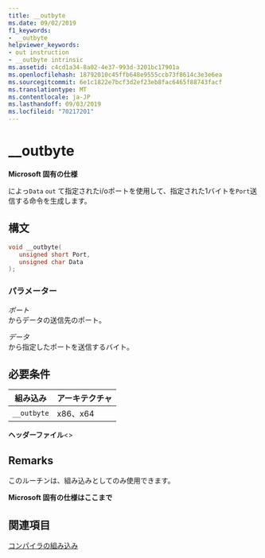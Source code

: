 ```yaml
---
title: __outbyte
ms.date: 09/02/2019
f1_keywords:
- __outbyte
helpviewer_keywords:
- out instruction
- __outbyte intrinsic
ms.assetid: c4cd1a34-8a02-4e37-993d-3201bc17901a
ms.openlocfilehash: 18792010c45ffb648e9555ccb73f8614c3e3e6ea
ms.sourcegitcommit: 6e1c1822e7bcf3d2ef23eb8fac6465f88743facf
ms.translationtype: MT
ms.contentlocale: ja-JP
ms.lasthandoff: 09/03/2019
ms.locfileid: "70217201"
---
```

# <a name="__outbyte"></a>__outbyte

**Microsoft 固有の仕様**

によっ`Data` `out` て指定されたi/oポートを使用して、指定された1バイトを`Port`送信する命令を生成します。

## <a name="syntax"></a>構文

```C
void __outbyte(
   unsigned short Port,
   unsigned char Data
);
```

### <a name="parameters"></a>パラメーター

*ポート*\
からデータの送信先のポート。

*データ*\
から指定したポートを送信するバイト。

## <a name="requirements"></a>必要条件

|組み込み|アーキテクチャ|
|---------------|------------------|
|`__outbyte`|x86、x64|

**ヘッダーファイル**\<>

## <a name="remarks"></a>Remarks

このルーチンは、組み込みとしてのみ使用できます。

**Microsoft 固有の仕様はここまで**

## <a name="see-also"></a>関連項目

[コンパイラの組み込み](../intrinsics/compiler-intrinsics.md)
